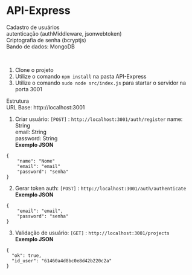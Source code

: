 # API-Express

Cadastro de usuários <br /> 
autenticação (authMiddleware, jsonwebtoken) <br />
Criptografia de senha (bcryptjs) <br />
Bando de dados: MongoDB <br />

<br />

1. Clone o projeto
2. Utilize o comando `npm install` na pasta API-Express
3. Utilize o comando `sudo node src/index.js` para startar o servidor na porta 3001

Estrutura<br />
URL Base: http://localhost:3001

1. Criar usuário: `[POST]` : `http://localhost:3001/auth/register`
name: String <br />
email: String <br />
password: String <br />
**Exemplo JSON**
```
{
	"name": "Nome"
	"email": "email"
	"password": "senha"
}

```

2. Gerar token auth: `[POST]` : `http://localhost:3001/auth/authenticate` <br />
**Exemplo JSON**
```
{
	"email": "email",
	"password": "senha"
}
```

3. Validação de usuário: `[GET]` : `http://localhost:3001/projects` <br />
**Exemplo JSON**
```
{
  "ok": true,
  "id_user": "61460a4d8bc0e8d42b220c2a"
}	
```
